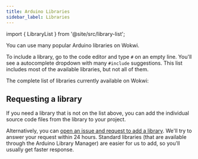 ```yaml
---
title: Arduino Libraries
sidebar_label: Libraries
---
```


import { LibraryList } from '@site/src/library-list';

You can use many popular Arduino libraries on Wokwi.

To include a library, go to the code editor and type `#` on an empty line. You'll see a autocomplete dropdown with many `#include` suggestions.
This list includes most of the available libraries, but not all of them.

The complete list of libraries currently available on Wokwi:

<LibraryList />

## Requesting a library

If you need a library that is not on the list above, you can add the individual source code files from the library to your project.

Alternatively, you can [open an issue and request to add a library](https://github.com/wokwi/wokwi-features/issues/new). We'll try
to answer your request within 24 hours. Standard libraries (that are available through the Arduino Library Manager) are easier for
us to add, so you'll usually get faster response.
